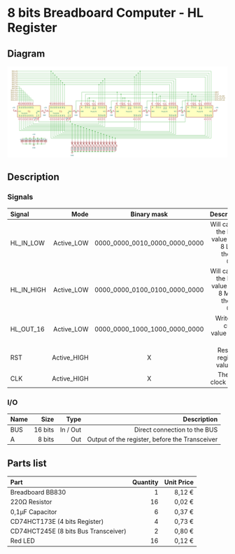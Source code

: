 # 8 bits Breadboard Computer - HL Register

## Diagram
<img src="schematics/hl_register.png">

## Description

### Signals
| Signal     |        Mode |          Binary mask          |                                                Description |
|:-----------|------------:|:-----------------------------:|-----------------------------------------------------------:|
| HL_IN_LOW  |  Active_LOW | 0000_0000_0010_0000_0000_0000 | Will capture the BUS's value in the 8 LSB at the next @CLK |
| HL_IN_HIGH |  Active_LOW | 0000_0000_0100_0100_0000_0000 | Will capture the BUS's value in the 8 MSB at the next @CLK |
| HL_OUT_16  |  Active_LOW | 0000_0000_1000_1000_0000_0000 |                        Writes the current value to the BUS |
| RST        | Active_HIGH |               X               |                            Reset the register's value to 0 |
| CLK        | Active_HIGH |               X               |                                      The main clock signal |

### I/O
| Name |    Size |     Type |                                    Description |
|:-----|--------:|---------:|-----------------------------------------------:|
| BUS  | 16 bits | In / Out |                   Direct connection to the BUS |
| A    |  8 bits |      Out | Output of the register, before the Transceiver |

## Parts list
| Part                                    | Quantity | Unit Price |
|:----------------------------------------|---------:|-----------:|
| Breadboard BB830                        |        1 |     8,12 € |
| 220Ω Resistor                           |       16 |     0,02 € |
| 0,1µF Capacitor                         |        6 |     0,37 € |
| CD74HCT173E (4 bits Register)           |        4 |     0,73 € | 
| CD74HCT245E (8 bits Bus Transceiver)    |        2 |     0,80 € |
| Red LED                                 |       16 |     0,12 € |
